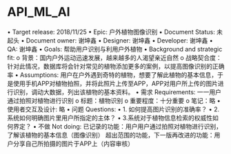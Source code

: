# API_ML_AI
•	Target release: 2018/11/25
•	Epic: 户外植物图像识别
•	Document Status: 未起头
•	Document owner: 谢坤鑫
•	Designer: 谢坤鑫
•	Developer: 谢坤鑫
•	QA: 谢坤鑫
•	Goals: 帮助用户识别与利用户外植物
•	Background and strategic fit:
o	背景：国内户外运动迅速发展，越来越多的人渴望亲近自然
o	战略契合度：针对此情况，数据库将会针对常见的植物添加更多的案例，以提高图像识别的正确率
•	Assumptions: 用户在户外遇到奇特的植物，想要了解此植物的基本信息，于是使用手机APP对植物拍照，并将此照片上传至APP，APP对用户所上传的图片进行识别，调动大数据，列出该植物的基本资料。
•	需求 Requirements: 一一用户通过拍照对植物进行识别
o	标题：植物识别
o	重要程度：十分重要
o	笔记：略
•	使用者交互及设计: 略
•	问题 Questions: 
•	1. 如何提高图片识别的准确率？
•	2.系统如何明确图片里用户所指定的主体？
•	3.系统对于植物信息检索的权威性如何界定？
•	不做 Not doing: 已记录的功能：用户用户通过拍照对植物进行识别，了解该植物的基本信息（图像识别）  超出范围的功能，下一版再改进的功能：用户分享自己所拍摄的图片于APP上（内容审核）


